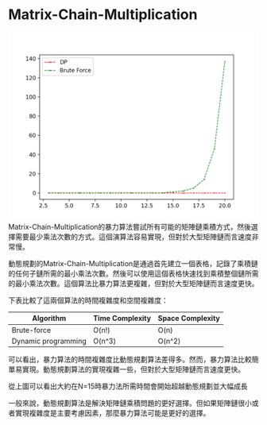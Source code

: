 # Matrix-Chain-Multiplication
![](figure.png)
Matrix-Chain-Multiplication的暴力算法嘗試所有可能的矩陣鏈乘積方式，然後選擇需要最少乘法次數的方式。這個演算法容易實現，但對於大型矩陣鏈而言速度非常慢。

動態規劃的Matrix-Chain-Multiplication是通過首先建立一個表格，記錄了乘積鏈的任何子鏈所需的最小乘法次數。然後可以使用這個表格快速找到乘積整個鏈所需的最小乘法次數。這個算法比暴力算法更複雜，但對於大型矩陣鏈而言速度更快。

下表比較了這兩個算法的時間複雜度和空間複雜度：

| Algorithm | Time Complexity | Space Complexity |
|---|---|---|
| Brute-force | O(n!) | O(n) |
| Dynamic programming | O(n^3) | O(n^2) |

可以看出，暴力算法的時間複雜度比動態規劃算法差得多。然而，暴力算法比較簡單易實現。動態規劃算法的實現複雜一些，但對於大型矩陣鏈而言速度更快。

從上圖可以看出大約在N=15時暴力法所需時間會開始超越動態規劃並大幅成長

一般來說，動態規劃算法是解決矩陣鏈乘積問題的更好選擇。但如果矩陣鏈很小或者實現複雜度是主要考慮因素，那麼暴力算法可能是更好的選擇。
